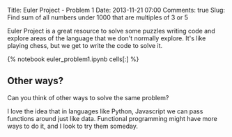 Title: Euler Project - Problem 1
Date: 2013-11-21 07:00
Comments: true
Slug: Find sum of all numbers under 1000 that are multiples of 3 or 5

<!-- PELICAN_BEGIN_SUMMARY -->
Euler Project is a great resource to solve some puzzles writing code and explore areas of the language that we don't normally explore.  It's like playing chess, but we get to write the code to solve it.
<!-- PELICAN_END_SUMMARY -->

{% notebook euler_problem1.ipynb cells[:] %}

Other ways?
-----------

Can you think of other ways to solve the same problem?  

I love the idea that in languages like Python, Javascript we can pass functions around just like data.  Functional programming might have more ways to do it, and I look to try them someday.